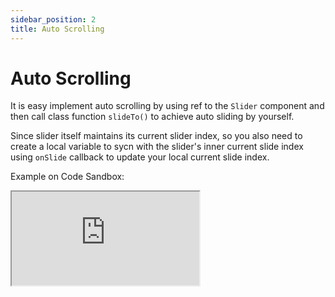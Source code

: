 ```yaml
---
sidebar_position: 2
title: Auto Scrolling
---
```



# Auto Scrolling

It is easy implement auto scrolling by using ref to the `Slider` component and then call class function `slideTo()` to achieve auto sliding by yourself.

Since slider itself maintains its current slider index, so you also need to create a local variable to sycn with the slider's inner current slide index using `onSlide` callback to update your local current slide index.

Example on Code Sandbox:

<iframe src="https://codesandbox.io/embed/react-scroll-snap-anime-slider-auto-slide-xg9pjj?fontsize=14&hidenavigation=1&theme=light"
     style={{"width":"100%", "height":"500px", border:"1px solid #ccc", "borderRadius": "4px", overflow:"hidden"}}
     title="react-scroll-snap-anime-slider-starter"
     allow="accelerometer; ambient-light-sensor; camera; encrypted-media; geolocation; gyroscope; hid; microphone; midi; payment; usb; vr; xr-spatial-tracking"
     sandbox="allow-forms allow-modals allow-popups allow-presentation allow-same-origin allow-scripts"
   ></iframe>
